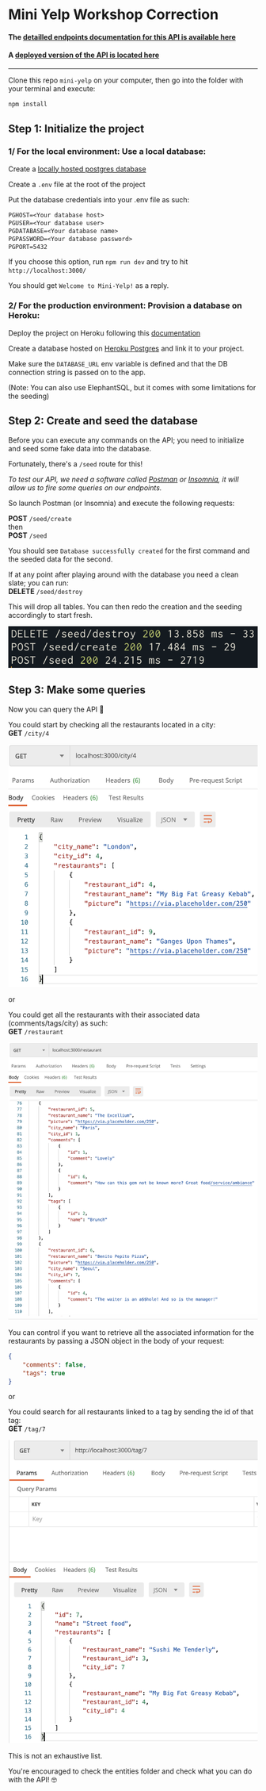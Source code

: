 # Mini Yelp Workshop Correction

#### The [detailled endpoints documentation for this API is available here](https://documenter.getpostman.com/view/14782056/TzmCgD9r)
#### A [deployed version of the API is located here](https://wbs-mini-yelp.herokuapp.com/)

---

Clone this repo `mini-yelp` on your computer, then go into the folder with your terminal and execute:

```sh
npm install
```

## Step 1: Initialize the project

### 1/ For the local environment: Use a local database:  

Create a [locally hosted postgres database](https://www.postgresqltutorial.com/postgresql-create-database/)  

Create a `.env` file at the root of the project  

Put the database credentials into your .env file as such:  
```
PGHOST=<Your database host>
PGUSER=<Your database user>
PGDATABASE=<Your database name>
PGPASSWORD=<Your database password>
PGPORT=5432
```

If you choose this option, run `npm run dev` and try to hit `http://localhost:3000/`  

You should get `Welcome to Mini-Yelp!` as a reply.

### 2/ For the production environment: Provision a database on Heroku:  

Deploy the project on Heroku following this [documentation](https://devcenter.heroku.com/articles/deploying-nodejs)

Create a database hosted on [Heroku Postgres](https://devcenter.heroku.com/articles/heroku-postgresql#provisioning-heroku-postgres) and link it to your project.  

Make sure the `DATABASE_URL` env variable is defined and that the DB connection string is passed on to the app.

(Note: You can also use ElephantSQL, but it comes with some limitations for the seeding)

## Step 2: Create and seed the database

Before you can execute any commands on the API; you need to initialize and seed some fake data into the database.

Fortunately, there's a `/seed` route for this!

_To test our API, we need a software called [Postman](https://www.postman.com/downloads/) or [Insomnia](https://insomnia.rest/), it will allow us to fire some queries on our endpoints._  

So launch Postman (or Insomnia) and execute the following requests:

**POST** `/seed/create`  
then  
**POST** `/seed`  

You should see `Database successfully created` for the first command and the seeded data for the second.

If at any point after playing around with the database you need a clean slate; you can run:  
**DELETE** `/seed/destroy`

This will drop all tables. You can then redo the creation and the seeding accordingly to start fresh.

![pic](readme/seed.png)

## Step 3: Make some queries

Now you can query the API :partying_face:

You could start by checking all the restaurants located in a city:  
**GET** `/city/4`  

![pic](readme/oneCity.png)

or 

You could get all the restaurants with their associated data (comments/tags/city) as such:  
**GET** `/restaurant`  

![pic](readme/allRestaurants.png)

You can control if you want to retrieve all the associated information for the restaurants by passing a JSON object in the body of your request:  

```JSON
{
    "comments": false,
    "tags": true
}
```

or  

You could search for all restaurants linked to a tag by sending the id of that tag:  
**GET** `/tag/7`  

![pic](readme/oneTag.png)

This is not an exhaustive list.  

You're encouraged to check the entities folder and check what you can do with the API! :nerd_face:
